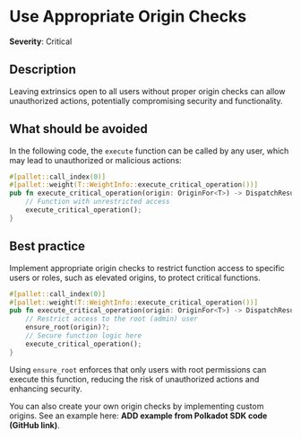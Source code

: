 # Use Appropriate Origin Checks

**Severity**: Critical

## Description

Leaving extrinsics open to all users without proper origin checks can allow unauthorized actions, potentially
compromising security and functionality.

## What should be avoided

In the following code, the `execute` function can be called by any user, which may lead to unauthorized or malicious
actions:

```rust
#[pallet::call_index(0)]
#[pallet::weight(T::WeightInfo::execute_critical_operation())]
pub fn execute_critical_operation(origin: OriginFor<T>) -> DispatchResult {
    // Function with unrestricted access
    execute_critical_operation();
}
```

## Best practice

Implement appropriate origin checks to restrict function access to specific users or roles, such as elevated origins, to
protect critical functions.

```rust
#[pallet::call_index(0)]
#[pallet::weight(T::WeightInfo::execute_critical_operation())]
pub fn execute_critical_operation(origin: OriginFor<T>) -> DispatchResult {
    // Restrict access to the root (admin) user
    ensure_root(origin)?;
    // Secure function logic here
    execute_critical_operation();
}
```

Using `ensure_root` enforces that only users with root permissions can execute this function, reducing the risk of
unauthorized actions and enhancing security.

You can also create your own origin checks by implementing custom origins. See an example here: **ADD example from Polkadot SDK code (GitHub link)**.
